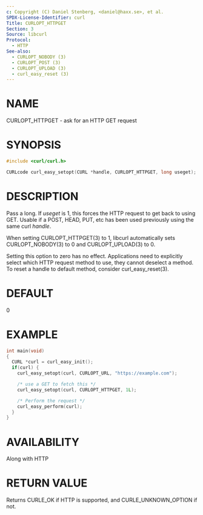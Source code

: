 ```yaml
---
c: Copyright (C) Daniel Stenberg, <daniel@haxx.se>, et al.
SPDX-License-Identifier: curl
Title: CURLOPT_HTTPGET
Section: 3
Source: libcurl
Protocol:
  - HTTP
See-also:
  - CURLOPT_NOBODY (3)
  - CURLOPT_POST (3)
  - CURLOPT_UPLOAD (3)
  - curl_easy_reset (3)
---
```


# NAME

CURLOPT_HTTPGET - ask for an HTTP GET request

# SYNOPSIS

~~~c
#include <curl/curl.h>

CURLcode curl_easy_setopt(CURL *handle, CURLOPT_HTTPGET, long useget);
~~~

# DESCRIPTION

Pass a long. If *useget* is 1, this forces the HTTP request to get back to
using GET. Usable if a POST, HEAD, PUT, etc has been used previously using the
same curl *handle*.

When setting CURLOPT_HTTPGET(3) to 1, libcurl automatically sets
CURLOPT_NOBODY(3) to 0 and CURLOPT_UPLOAD(3) to 0.

Setting this option to zero has no effect. Applications need to explicitly
select which HTTP request method to use, they cannot deselect a method. To
reset a handle to default method, consider curl_easy_reset(3).

# DEFAULT

0

# EXAMPLE

~~~c
int main(void)
{
  CURL *curl = curl_easy_init();
  if(curl) {
    curl_easy_setopt(curl, CURLOPT_URL, "https://example.com");

    /* use a GET to fetch this */
    curl_easy_setopt(curl, CURLOPT_HTTPGET, 1L);

    /* Perform the request */
    curl_easy_perform(curl);
  }
}
~~~

# AVAILABILITY

Along with HTTP

# RETURN VALUE

Returns CURLE_OK if HTTP is supported, and CURLE_UNKNOWN_OPTION if not.
